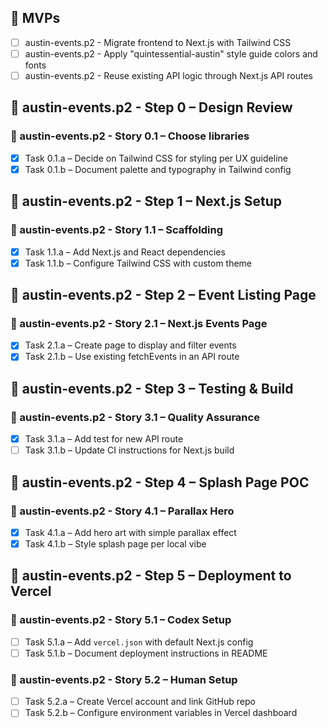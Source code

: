 ## 🎯 MVPs
- [ ] austin-events.p2 - Migrate frontend to Next.js with Tailwind CSS
- [ ] austin-events.p2 - Apply "quintessential-austin" style guide colors and fonts
- [ ] austin-events.p2 - Reuse existing API logic through Next.js API routes

## 🧱 austin-events.p2 - Step 0 – Design Review
### 📘 austin-events.p2 - Story 0.1 – Choose libraries
- [x] Task 0.1.a – Decide on Tailwind CSS for styling per UX guideline
- [x] Task 0.1.b – Document palette and typography in Tailwind config

## 🧱 austin-events.p2 - Step 1 – Next.js Setup
### 📘 austin-events.p2 - Story 1.1 – Scaffolding
- [x] Task 1.1.a – Add Next.js and React dependencies
- [x] Task 1.1.b – Configure Tailwind CSS with custom theme

## 🧱 austin-events.p2 - Step 2 – Event Listing Page
### 📘 austin-events.p2 - Story 2.1 – Next.js Events Page
- [x] Task 2.1.a – Create page to display and filter events
- [x] Task 2.1.b – Use existing fetchEvents in an API route

## 🧱 austin-events.p2 - Step 3 – Testing & Build
### 📘 austin-events.p2 - Story 3.1 – Quality Assurance
- [x] Task 3.1.a – Add test for new API route
- [ ] Task 3.1.b – Update CI instructions for Next.js build

## 🧱 austin-events.p2 - Step 4 – Splash Page POC
### 📘 austin-events.p2 - Story 4.1 – Parallax Hero
- [x] Task 4.1.a – Add hero art with simple parallax effect
- [x] Task 4.1.b – Style splash page per local vibe

## 🧱 austin-events.p2 - Step 5 – Deployment to Vercel
### 📘 austin-events.p2 - Story 5.1 – Codex Setup
- [ ] Task 5.1.a – Add `vercel.json` with default Next.js config
- [ ] Task 5.1.b – Document deployment instructions in README
### 📘 austin-events.p2 - Story 5.2 – Human Setup
- [ ] Task 5.2.a – Create Vercel account and link GitHub repo
- [ ] Task 5.2.b – Configure environment variables in Vercel dashboard
